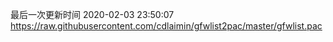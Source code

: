 最后一次更新时间 2020-02-03 23:50:07
https://raw.githubusercontent.com/cdlaimin/gfwlist2pac/master/gfwlist.pac

